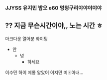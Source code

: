 ### JJYSS 유지민 밥오 e60 멍텅구리야야야야야

## ?? 지금 무슨시간이야,, 노는 시간 ㅎ

마크다운
열어분 화이팅

* 안
  * 녕   
    * 하세요 

이수민 하이 메롱
알았어 이지민
미ㅐ아내...

